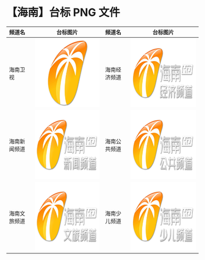 # 【海南】台标 PNG 文件

| 频道名       |                        台标图片                        | 频道名       |                        台标图片                        |
| :----------- | :----------------------------------------------------: | :----------- | :----------------------------------------------------: |
| 海南卫视     | <img src="../tv/Hainan.png" width="300" height="180">  | 海南经济频道 | <img src="../tv/Hainan1.png" width="300" height="180"> |
| 海南新闻频道 | <img src="../tv/Hainan2.png" width="300" height="180"> | 海南公共频道 | <img src="../tv/Hainan3.png" width="300" height="180"> |
| 海南文旅频道 | <img src="../tv/Hainan4.png" width="300" height="180"> | 海南少儿频道 | <img src="../tv/Hainan5.png" width="300" height="180"> |
